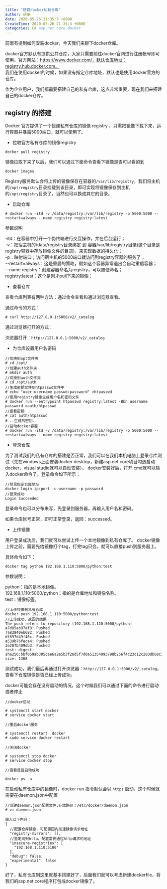 ```yaml
---
title: "搭建docker私有仓库"
author: 胡承
date: 2020-05-26 21:35:3 +0800
CreateTime: 2020-05-26 21:35:3 +0800
categories: C# asp.net core docker
---
```


前面有提到如何安装docker，今天我们来聊下docker仓库。

<!-- more -->

docker官方默认有提供公共仓库，大家只需要前往docker官网进行注册帐号即可使用。官方网站：https://www.docker.com/，默认仓库地址：registry.hub.docker.com。    
我们在使用docker的时候，如果没有指定仓库地址，默认也是使用docker官方的仓库。

作为企业用户，我们都需要搭建自己的私有仓库，这点非常重要，现在我们来搭建自己的docker仓库。

## registry 的搭建

Docker 官方提供了一个搭建私有仓库的镜像 registry ，只需把镜像下载下来，运行容器并暴露5000端口，就可以使用了。

- 拉取官方私有仓库的镜像registry

```
docker pull registry

```

镜像拉取下来了以后，我们可以通过下面命令查看下镜像是否可以看的到

```
docker images

```
Registry服务默认会将上传的镜像保存在容器的`/var/lib/registry`，我们将主机的`/opt/registry`目录挂载到该目录，即可实现将镜像保存到主机的`/opt/registry`目录了，当然也可以换成其它的目录。

- 启动仓库

```
# docker run -itd -v /data/registry:/var/lib/registry -p 5000:5000 --restart=always --name registry registry:latest 

```
参数说明

-itd：在容器中打开一个伪终端进行交互操作，并在后台运行；  
-v：把宿主机的/data/registry目录绑定 到 容器/var/lib/registry目录(这个目录是registry容器中存放镜像文件的目录)，来实现数据的持久化；  
-p：映射端口；访问宿主机的5000端口就访问到registry容器的服务了；  
--restart=always：这是重启的策略，假如这个容器异常退出会自动重启容器；  
--name registry：创建容器命名为registry，可以随便命名；  
registry:latest：这个是刚才pull下来的镜像；  

- 查看仓库

查看仓库列表有两种方法：通过命令查看和通过浏览器查看。

通过命令的方式：

```
# curl http://127.0.0.1:5000/v2/_catalog

```
通过浏览器打开的方式：

浏览器打开：`http://127.0.0.1:5000/v2/_catalog`

- 为仓库设置用户名密码

```
//切换到opt文件夹
# cd /opt/
//创建auth文件夹
# mkdir auth
//切换到auth文件夹
# cd /opt/auth
//生成密钥文件到htpasswd文件中
# echo "user:username passwd:password" >htpasswd
//使用registry镜像生成用户名和密码文件
# docker run --entrypoint htpasswd registry:latest -Bbn username password >auth/htpasswd
//查看密钥
# cat auth/htpasswd 
# ..生成的密钥..
//启动docker容器
# docker run -itd -v /data/registry:/var/lib/registry -p 5000:5000 --restart=always --name registry registry:latest 
```

- 登录仓库

为了测试我们的私有仓库的搭建是否正常，我们可以在我们本机电脑上登录仓库测试（先在windows上面安装docker desktop，新建asp.net core项目勾选启动docker，visual studio就可以自动安装）。
docker安装好后，打开 cmd就可以输入docker命令了。登录命令如下所示：

```
//登录指定仓库地址
docker login ip:port -u username -p password
//登录成功
Login Succeeded
```
登录命令也可以分布来写，先登录到服务器，再输入用户名和密码。

如果仓库帐号正常，即可正常登录，返回：successed。

- 上传镜像

用户登录成功后，我们就可以尝试上传一个本地镜像到私有仓库了。
docker镜像上传之前，需要先给镜像打个tag，打完tag只会，就可以直接push到服务器上。

具体命令如下：

```
docker tag python 192.168.1.110:5000/python:test

```

参数说明：

python：指的是本地镜像。  
192.168.1.110:5000/python：指的是仓库地址和镜像名称。  
test：镜像标签。

```
//上传镜像到私有仓库
docker push 192.168.1.110:5000/python:test
//上传成功，返回的结果
The push refers to repository [192.168.1.110:5000/python]
a7d85ab87af8: Pushed                                                                                      7a82840eb682: Pushed                                                                                                    df897d49f46c: Pushed                                                                                                    a539b76feca4: Pushed                                                                                                    3e207b409db3: Pushed                                                                                                    test: digest: sha256:bbf059ab305cee6a2e5b3f28d5f7d0a51354093798b256f4c23d12c203db68c3 size: 1368
```

测试成功，我们最后再通过打开浏览器：`http://127.0.0.1:5000/v2/_catalog`，查看下仓库镜像是否已经上传成功。

docker可能会存在没有启动的情况，这个时候我们可以通过下面的命令进行启动或者停止

```
//docker启动       

# systemctl start docker
# service docker start

//重启docker服务

# systemctl restart  docker
# sudo service docker restart

//关闭docker    

# systemctl stop docker
# service docker stop

//查看是否启动成功

docker ps -a

```

在启动私有仓库中的镜像时，docker run 指令默认会以 `https` 启动，这个时候就需要在daemon.json中配置

```
//创建daemon.json配置文件,存放路径：/etc/docker/daemon.json
# vi daemon.json

输入以下内容：
{
  //配置仓库镜像，可配置国内加速镜像请求地址
  "registry-mirrors": [],
  //重定向到http，配置需要通过http请求的地址
  "insecure-registries": [
    "192.168.1.110:5100"
  ],
  "debug": false,
  "experimental": false
}

```

好了，私有仓库到这里就基本搭建好了，后面我们就可以考虑新建dockerfile，将我们的asp.net core程序打包成docker镜像了。
